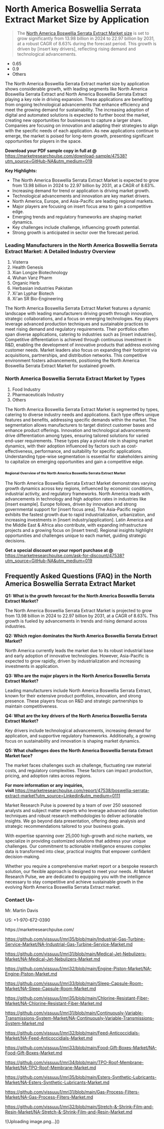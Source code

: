 <h1>North America Boswellia Serrata Extract Market&nbsp;Size by Application</h1><blockquote><p>The <a href="https://marketresearchpulse.com/download-sample/47538?utm_source=GitHub-NA&amp;utm_medium=019">North America Boswellia Serrata Extract Market size</a> is set to grow significantly from 13.98 billion in 2024 to 22.97 billion by 2031, at a robust CAGR of 8.63% during the forecast period. This growth is driven by [insert key drivers], reflecting rising demand and technological advancements.</p></blockquote><ul><li>0.65<li> 0.9<li> Others</li></ul><p>The North America Boswellia Serrata Extract market size by application shows considerable growth, with leading segments like North America Boswellia Serrata Extract and North America Boswellia Serrata Extract playing a key role in driving expansion. These applications are benefiting from ongoing technological advancements that enhance efficiency and meet the growing demand for sustainability. The increasing adoption of digital and automated solutions is expected to further boost the market, creating new opportunities for businesses to capture a larger share. Companies are focusing on innovation and adapting their strategies to align with the specific needs of each application. As new applications continue to emerge, the market is poised for long-term growth, presenting significant opportunities for players in the space.</p><p><strong>Download your PDF sample copy in full at @ </strong><a href="https://marketresearchpulse.com/download-sample/47538?utm_source=GitHub-NA&amp;utm_medium=019">https://marketresearchpulse.com/download-sample/47538?utm_source=GitHub-NA&amp;utm_medium=019</a></p><p><strong>Key Highlights: </strong></p><ul><li>The North America Boswellia Serrata Extract Market is expected to grow from 13.98 billion in 2024 to 22.97 billion by 2031, at a CAGR of 8.63%.</li><li>Increasing demand for trend or application is driving market growth.</li><li>Technological advancements and innovation are key market drivers.</li><li>North America, Europe, and Asia-Pacific are leading regional markets.</li><li>Major players are focusing on insert focus area to gain a competitive edge.</li><li>Emerging trends and regulatory frameworks are shaping market dynamics.</li><li>Key challenges include challenge, influencing growth potential.</li><li>Strong growth is anticipated in sector over the forecast period.</li></ul><h3>Leading Manufacturers in the North America Boswellia Serrata Extract Market: A Detailed Industry Overview</h3><ol><li>Visterra</li><li>Health Genesis</li><li>Xian Longze Biotechnology</li><li>Wuhan Vanz Pharm</li><li>Organic Herb</li><li>Herbasian industries Pakistan</li><li>Xi'an Lyphar Biotech</li><li>Xi'an SR Bio-Engineering</li></ol><div class="flex max-w-full flex-col flex-grow"><div class="min-h-8 text-message flex w-full flex-col items-end gap-2 whitespace-normal break-words [.text-message+&amp;]:mt-5" dir="auto" data-message-author-role="assistant" data-message-id="fd8432e4-4910-450d-b182-61b7bfb0a01f" data-message-model-slug="gpt-4o"><div class="flex w-full flex-col gap-1 empty:hidden first:pt-[3px]"><div class="markdown prose w-full break-words dark:prose-invert light"><p>The North America Boswellia Serrata Extract Market features a dynamic landscape with leading manufacturers driving growth through innovation, strategic collaborations, and a focus on emerging technologies. Key players leverage advanced production techniques and sustainable practices to meet rising demand and regulatory requirements. Their portfolios often span diverse applications, catering to industries such as [insert industries]. Competitive differentiation is achieved through continuous investment in R&amp;D, enabling the development of innovative products that address evolving customer needs. Market leaders also focus on expanding their footprint via acquisitions, partnerships, and distribution networks. This competitive environment fosters advancements, positioning the North America Boswellia Serrata Extract Market for sustained growth.</p></div></div></div></div><h3>North America Boswellia Serrata Extract Market by Types</h3><ol><li>Food Industry<li> Pharmaceuticals Industry<li> Others</li></ol><div class="flex max-w-full flex-col flex-grow"><div class="min-h-8 text-message flex w-full flex-col items-end gap-2 whitespace-normal break-words [.text-message+&amp;]:mt-5" dir="auto" data-message-author-role="assistant" data-message-id="084470be-0bb7-4664-bddf-5156b4f41249" data-message-model-slug="gpt-4o-mini"><div class="flex w-full flex-col gap-1 empty:hidden first:pt-[3px]"><div class="markdown prose w-full break-words dark:prose-invert light"><p>The North America Boswellia Serrata Extract Market is segmented by types, catering to diverse industry needs and applications. Each type offers unique features and benefits, addressing specific demands within the market. The segmentation allows manufacturers to target distinct customer bases and enhance product offerings. Innovation and technological advancements drive differentiation among types, ensuring tailored solutions for varied end-user requirements. These types play a pivotal role in shaping market dynamics, with their adoption influenced by factors such as cost-effectiveness, performance, and suitability for specific applications. Understanding type-wise segmentation is essential for stakeholders aiming to capitalize on emerging opportunities and gain a competitive edge.</p></div></div></div></div><h3><span style="font-size: 11px;">Regional Overview of the North America Boswellia Serrata Extract Market</span></h3><div class="flex max-w-full flex-col flex-grow"><div class="min-h-8 text-message flex w-full flex-col items-end gap-2 whitespace-normal break-words [.text-message+&amp;]:mt-5" dir="auto" data-message-author-role="assistant" data-message-id="e9038762-ce64-4e30-91c9-9bd413514231" data-message-model-slug="gpt-4o-mini"><div class="flex w-full flex-col gap-1 empty:hidden first:pt-[3px]"><div class="markdown prose w-full break-words dark:prose-invert light"><p>The North America Boswellia Serrata Extract Market demonstrates varying growth dynamics across key regions, influenced by economic conditions, industrial activity, and regulatory frameworks. North America leads with advancements in technology and high adoption rates in industries like [insert example]. Europe follows, driven by innovation and strong governmental support for [insert focus area]. The Asia-Pacific region exhibits the fastest growth due to rapid industrialization, urbanization, and increasing investments in [insert industry/application]. Latin America and the Middle East &amp; Africa also contribute, with expanding infrastructure projects and a growing focus on [insert trend]. Regional insights highlight opportunities and challenges unique to each market, guiding strategic decisions.</p></div></div></div></div><p><strong>Get a special discount on your report purchase at @ </strong><a href="https://marketresearchpulse.com/ask-for-discount/47538?utm_source=GitHub-NA&amp;utm_medium=019">https://marketresearchpulse.com/ask-for-discount/47538?utm_source=GitHub-NA&amp;utm_medium=019</a></p><h2>Frequently Asked Questions (FAQ) in the North America Boswellia Serrata Extract Market</h2><p><strong>Q1: What is the growth forecast for the North America Boswellia Serrata Extract Market?</strong></p><p>The North America Boswellia Serrata Extract Market is projected to grow from 13.98 billion in 2024 to 22.97 billion by 2031, at a CAGR of 8.63%. This growth is fueled by advancements in trends and rising demand across industries.</p><p><strong>Q2: Which region dominates the North America Boswellia Serrata Extract Market?</strong></p><p>North America currently leads the market due to its robust industrial base and early adoption of innovative technologies. However, Asia-Pacific is expected to grow rapidly, driven by industrialization and increasing investments in application.</p><p><strong>Q3: Who are the major players in the North America Boswellia Serrata Extract Market?</strong></p><p>Leading manufacturers include North America Boswellia Serrata Extract, known for their extensive product portfolios, innovation, and strong presence. These players focus on R&amp;D and strategic partnerships to maintain competitiveness.</p><p><strong>Q4: What are the key drivers of the North America Boswellia Serrata Extract Market?</strong></p><p>Key drivers include technological advancements, increasing demand for application, and supportive regulatory frameworks. Additionally, a growing focus on sustainability and innovation is shaping market dynamics.</p><p><strong>Q5: What challenges does the North America Boswellia Serrata Extract Market face?</strong></p><p>The market faces challenges such as challenge, fluctuating raw material costs, and regulatory complexities. These factors can impact production, pricing, and adoption rates across regions.</p><p><strong>For more information or any inquiries, visit&nbsp;</strong><a href="https://marketresearchpulse.com/report/47538/boswellia-serrata-extract-market?utm_source=Linkedin&utm_medium=0111">https://marketresearchpulse.com/report/47538/boswellia-serrata-extract-market?utm_source=Linkedin&utm_medium=0111</a></p><p>Market Research Pulse is powered by a team of over 250 seasoned analysts and subject matter experts who leverage advanced data collection techniques and robust research methodologies to deliver actionable insights. We go beyond data presentation, offering deep analysis and strategic recommendations tailored to your business goals.</p><p>With expertise spanning over 25,000 high-growth and niche markets, we specialize in providing customized solutions that address your unique challenges. Our commitment to actionable intelligence ensures complex data is transformed into clear, practical insights that empower confident decision-making.</p><p>Whether you require a comprehensive market report or a bespoke research solution, our flexible approach is designed to meet your needs. At Market Research Pulse, we are dedicated to equipping you with the intelligence necessary to stay competitive and achieve sustainable growth in the evolving North America Boswellia Serrata Extract market.</p><h3><strong>Contact Us-</strong></h3><p>Mr. Martin Davis</p><p>US: +1-970-672-0390</p><p>https://marketresearchpulse.com/</p><p><a href="https://github.com/vissuuu1/mri35/blob/main/Industrial-Gas-Turbine-Service-Market/NA-Industrial-Gas-Turbine-Service-Market.md">https://github.com/vissuuu1/mri35/blob/main/Industrial-Gas-Turbine-Service-Market/NA-Industrial-Gas-Turbine-Service-Market.md</a></p><p><a href="https://github.com/vissuuu1/mri31/blob/main/Medical-Jet-Nebulizers-Market/NA-Medical-Jet-Nebulizers-Market.md">https://github.com/vissuuu1/mri31/blob/main/Medical-Jet-Nebulizers-Market/NA-Medical-Jet-Nebulizers-Market.md</a></p><p><a href="https://github.com/vissuuu1/mri32/blob/main/Engine-Piston-Market/NA-Engine-Piston-Market.md">https://github.com/vissuuu1/mri32/blob/main/Engine-Piston-Market/NA-Engine-Piston-Market.md</a></p><p><a href="https://github.com/vissuuu1/mri33/blob/main/Sleep-Capsule-Room-Market/NA-Sleep-Capsule-Room-Market.md">https://github.com/vissuuu1/mri33/blob/main/Sleep-Capsule-Room-Market/NA-Sleep-Capsule-Room-Market.md</a></p><p><a href="https://github.com/vissuuu1/mri35/blob/main/Chlorine-Resistant-Fiber-Market/NA-Chlorine-Resistant-Fiber-Market.md">https://github.com/vissuuu1/mri35/blob/main/Chlorine-Resistant-Fiber-Market/NA-Chlorine-Resistant-Fiber-Market.md</a></p><p><a href="https://github.com/vissuuu1/mri31/blob/main/Continuously-Variable-Transmissions-System-Market/NA-Continuously-Variable-Transmissions-System-Market.md">https://github.com/vissuuu1/mri31/blob/main/Continuously-Variable-Transmissions-System-Market/NA-Continuously-Variable-Transmissions-System-Market.md</a></p><p><a href="https://github.com/vissuuu1/mri32/blob/main/Feed-Anticoccidials-Market/NA-Feed-Anticoccidials-Market.md">https://github.com/vissuuu1/mri32/blob/main/Feed-Anticoccidials-Market/NA-Feed-Anticoccidials-Market.md</a></p><p><a href="https://github.com/vissuuu1/mri33/blob/main/Food-Gift-Boxes-Market/NA-Food-Gift-Boxes-Market.md">https://github.com/vissuuu1/mri33/blob/main/Food-Gift-Boxes-Market/NA-Food-Gift-Boxes-Market.md</a></p><p><a href="https://github.com/vissuuu1/mri34/blob/main/TPO-Roof-Membrane-Market/NA-TPO-Roof-Membrane-Market.md">https://github.com/vissuuu1/mri34/blob/main/TPO-Roof-Membrane-Market/NA-TPO-Roof-Membrane-Market.md</a></p><p><a href="https://github.com/vissuuu1/mri35/blob/main/Esters-Synthetic-Lubricants-Market/NA-Esters-Synthetic-Lubricants-Market.md">https://github.com/vissuuu1/mri35/blob/main/Esters-Synthetic-Lubricants-Market/NA-Esters-Synthetic-Lubricants-Market.md</a></p><p><a href="https://github.com/vissuuu1/mri31/blob/main/Gas-Process-Filters-Market/NA-Gas-Process-Filters-Market.md">https://github.com/vissuuu1/mri31/blob/main/Gas-Process-Filters-Market/NA-Gas-Process-Filters-Market.md</a></p><p><a href="https://github.com/vissuuu1/mri32/blob/main/Stretch-&-Shrink-Film-and-Resin-Market/NA-Stretch-&-Shrink-Film-and-Resin-Market.md">https://github.com/vissuuu1/mri32/blob/main/Stretch-&-Shrink-Film-and-Resin-Market/NA-Stretch-&-Shrink-Film-and-Resin-Market.md</a></p>
![Uploading image.png…]()
